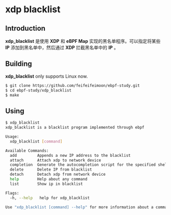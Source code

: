 # xdp blacklist

## Introduction
**xdp_blacklist** 是使用 **XDP** 和 **eBPF Map** 实现的黑名单程序。可以指定将某些 **IP** 添加到黑名单中，然后通过 **XDP** 拦截黑名单中的 **IP** 。

## Building
**xdp_blacklist** only supports Linux now.

```bash
$ git clone https://github.com/feifeifeimoon/ebpf-study.git
$ cd ebpf-study/xdp_blacklist
$ make
```

## Using

```bash
$ xdp_blacklist                   
xdp_blacklist is a blacklist program implemented through ebpf

Usage:
  xdp_blacklist [command]

Available Commands:
  add         Appends a new IP address to the blacklist
  attach      Attach xdp to network device
  completion  Generate the autocompletion script for the specified shell
  delete      Delete IP from blacklist
  detach      Detach xdp from network device
  help        Help about any command
  list        Show ip in blacklist

Flags:
  -h, --help   help for xdp_blacklist

Use "xdp_blacklist [command] --help" for more information about a command.

```